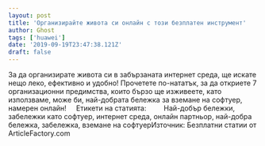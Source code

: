 ```yaml
---
layout: post
title: 'Организирайте живота си онлайн с този безплатен инструмент'
author: Ghost
tags: ['huawei']
date: '2019-09-19T23:47:38.121Z'
draft: false
---
```


За да организирате живота си в забързаната интернет среда, ще искате нещо леко, ефективно и удобно! Прочетете по-нататък, за да откриете 7 организационни предимства, които бързо ще изживеете, като използваме, може би, най-добрата бележка за вземане на софтуер, намерен онлайн!     Етикети на статията:         Най-добър бележки, забележки като софтуер, интернет среда, онлайн партньор, най-добра бележка, забележка, вземане на софтуерИзточник: Безплатни статии от ArticleFactory.com
